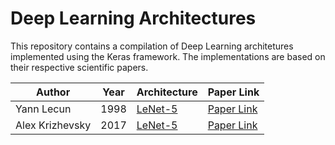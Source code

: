 # Deep Learning Architectures

 This repository contains a compilation of Deep Learning architetures implemented using the Keras framework. The implementations are based on their respective scientific papers. 


| Author          | Year | Architecture                                                            | Paper Link                                                        |
| --------------- | ---- | ----------------------------------------------------------------------- | ----------------------------------------------------------------- |
| Yann Lecun      | 1998 | [LeNet-5](github.com/andrematte/deep-learning-architectures/lenet5.py)  | [Paper Link](http://yann.lecun.com/exdb/publis/pdf/lecun-01a.pdf) |
| Alex Krizhevsky | 2017 | [LeNet-5](github.com/andrematte/deep-learning-architectures/alexnet.py) | [Paper Link](https://dl.acm.org/doi/10.1145/3065386)              
